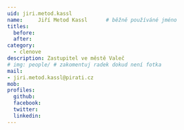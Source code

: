 ```yaml
---
uid: jiri.metod.kassl
name:     Jiří Metod Kassl  	# běžně používáné jméno
titles:
  before:
  after:
category:
  - clenove
description: Zastupitel ve městě Valeč
# img: people/ # zakomentuj radek dokud není fotka
mail:
- jiri.metod.kassl@pirati.cz
mob:
profiles:
  github:
  facebook:
  twitter:
  linkedin:
---
```



